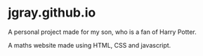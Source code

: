 # jgray.github.io
A personal project made for my son, who is a fan of Harry Potter.

A maths website made using HTML, CSS and javascript.
